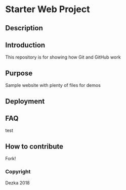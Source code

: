 # Starter Web Project

## Description

## Introduction

This repository is for showing how Git and GitHub work

## Purpose

Sample website with plenty of files for demos

## Deployment

## FAQ

test

## How to contribute

Fork!

### Copyright

Dezka 2018
